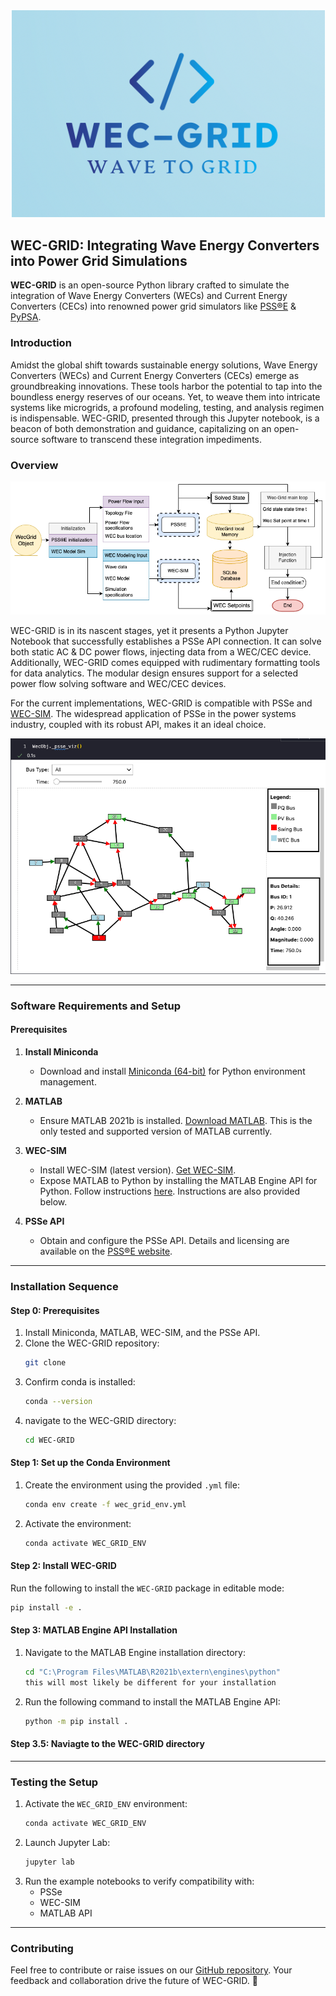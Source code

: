 <p align="center">
  <img src="docs/wec-grid-logo.png">
</p>

## WEC-GRID: Integrating Wave Energy Converters into Power Grid Simulations

**WEC-GRID** is an open-source Python library crafted to simulate the integration of Wave Energy Converters (WECs) and Current Energy Converters (CECs) into renowned power grid simulators like [PSS®E](https://new.siemens.com/global/en/products/energy/services/transmission-distribution-smart-grid/consulting-and-planning/pss-software/pss-e.html) & [PyPSA](https://pypsa.org/).

### Introduction

Amidst the global shift towards sustainable energy solutions, Wave Energy Converters (WECs) and Current Energy Converters (CECs) emerge as groundbreaking innovations. These tools harbor the potential to tap into the boundless energy reserves of our oceans. Yet, to weave them into intricate systems like microgrids, a profound modeling, testing, and analysis regimen is indispensable. WEC-GRID, presented through this Jupyter notebook, is a beacon of both demonstration and guidance, capitalizing on an open-source software to transcend these integration impediments.

### Overview

<p align="center">
  <img src="docs/WecGrid-flowchart.png">
</p>

WEC-GRID is in its nascent stages, yet it presents a Python Jupyter Notebook that successfully establishes a PSSe API connection. It can solve both static AC & DC power flows, injecting data from a WEC/CEC device. Additionally, WEC-GRID comes equipped with rudimentary formatting tools for data analytics. The modular design ensures support for a selected power flow solving software and WEC/CEC devices.

For the current implementations, WEC-GRID is compatible with PSSe and [WEC-SIM](https://wec-sim.github.io/WEC-Sim/). The widespread application of PSSe in the power systems industry, coupled with its robust API, makes it an ideal choice.

<p align="center">
  <img src="docs/example_viz.png" alt="WEC-GRID Data Visualization">
</p>

---

### Software Requirements and Setup

#### Prerequisites

1. **Install Miniconda**
   - Download and install [Miniconda (64-bit)](https://docs.conda.io/en/latest/miniconda.html) for Python environment management.

2. **MATLAB**
   - Ensure MATLAB 2021b is installed. [Download MATLAB](https://www.mathworks.com/products/matlab.html). This is the only tested and supported version of MATLAB currently.

3. **WEC-SIM**
   - Install WEC-SIM (latest version). [Get WEC-SIM](https://wec-sim.github.io/WEC-Sim/).
   - Expose MATLAB to Python by installing the MATLAB Engine API for Python. Follow instructions [here](https://www.mathworks.com/help/matlab/matlab_external/install-the-matlab-engine-for-python.html). Instructions are also provided below.

4. **PSSe API**
   - Obtain and configure the PSSe API. Details and licensing are available on the [PSS®E website](https://new.siemens.com/global/en/products/energy/services/transmission-distribution-smart-grid/consulting-and-planning/pss-software/pss-e.html).

---

### Installation Sequence

#### Step 0: Prerequisites
1. Install Miniconda, MATLAB, WEC-SIM, and the PSSe API.
2. Clone the WEC-GRID repository:
   ```bash
   git clone 
3. Confirm conda is installed:
   ```bash
   conda --version
   ```
4. navigate to the WEC-GRID directory:
   ```bash
   cd WEC-GRID
   ```
#### Step 1: Set up the Conda Environment
1. Create the environment using the provided `.yml` file:
   ```bash
   conda env create -f wec_grid_env.yml
   ```
2. Activate the environment:
   ```bash
   conda activate WEC_GRID_ENV
   ```

#### Step 2: Install WEC-GRID
Run the following to install the `WEC-GRID` package in editable mode:
```bash
pip install -e .
```

#### Step 3: MATLAB Engine API Installation
1. Navigate to the MATLAB Engine installation directory:
   ```bash
   cd "C:\Program Files\MATLAB\R2021b\extern\engines\python"
   this will most likely be different for your installation
   ```
2. Run the following command to install the MATLAB Engine API:
   ```bash
   python -m pip install .
   ```
#### Step 3.5: Naviagte to the WEC-GRID directory
---

### Testing the Setup

1. Activate the `WEC_GRID_ENV` environment:
   ```bash
   conda activate WEC_GRID_ENV
   ```
2. Launch Jupyter Lab:
   ```bash
   jupyter lab
   ```
3. Run the example notebooks to verify compatibility with:
   - PSSe
   - WEC-SIM
   - MATLAB API

---

### Contributing

Feel free to contribute or raise issues on our [GitHub repository](https://github.com/acep-uaf/WEC-GRID). Your feedback and collaboration drive the future of WEC-GRID. 🚀
